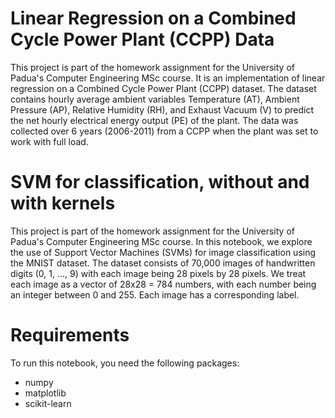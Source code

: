 # Linear Regression on a Combined Cycle Power Plant (CCPP) Data
This project is part of the homework assignment for the University of Padua's Computer Engineering MSc course. It is an implementation of linear regression on a Combined Cycle Power Plant (CCPP) dataset. The dataset contains hourly average ambient variables Temperature (AT), Ambient Pressure (AP), Relative Humidity (RH), and Exhaust Vacuum (V) to predict the net hourly electrical energy output (PE) of the plant. The data was collected over 6 years (2006-2011) from a CCPP when the plant was set to work with full load.

# SVM for classification, without and with kernels
This project is part of the homework assignment for the University of Padua's Computer Engineering MSc course. In this notebook, we explore the use of Support Vector Machines (SVMs) for image classification using the MNIST dataset. The dataset consists of 70,000 images of handwritten digits (0, 1, ..., 9) with each image being 28 pixels by 28 pixels. We treat each image as a vector of 28x28 = 784 numbers, with each number being an integer between 0 and 255. Each image has a corresponding label.

# Requirements
To run this notebook, you need the following packages:

- numpy
- matplotlib
- scikit-learn
